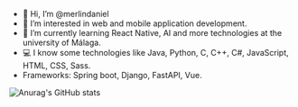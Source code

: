 - 👋 Hi, I’m @merlindaniel
- 👀 I’m interested in web and mobile application development.
- 🌱 I’m currently learning React Native, AI and more technologies at the university of Málaga.
- 💻 I know some technologies like Java, Python, C, C++, C#, JavaScript, HTML, CSS, Sass.
- Frameworks: Spring boot, Django, FastAPI, Vue.

<!---
merlindaniel/merlindaniel is a ✨ special ✨ repository because its `README.md` (this file) appears on your GitHub profile.
You can click the Preview link to take a look at your changes.
--->
![Anurag's GitHub stats](https://github-readme-stats.vercel.app/api?username=merlindaniel&count_private=true)
